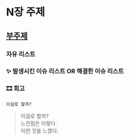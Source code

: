 # N장 주제

## <u>부주제</u>
<!-- 자신이 메인 리더였을 경우에는 밑줄을 치는 건 어때 -->

### 자유 리스트
<!-- 자유롭게 자신이 추가하고 싶은 리스트를 추가한다. -->

### ✨ 발생시킨 이슈 리스트 OR 해결한 이슈 리스트
<!-- 자신이 메인 리더였을 경우에는 해결한 이슈 리스트를 적는다. -->

### 🎞 회고
```
이걸로 할까?
```

> 이걸로 할까?  
> 느낀점은 이렇다.  
> 이런 것을 느꼈다.  